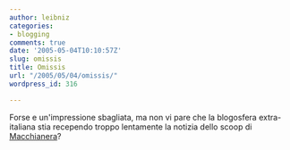 ```yaml
---
author: leibniz
categories:
- blogging
comments: true
date: '2005-05-04T10:10:57Z'
slug: omissis
title: Omissis
url: "/2005/05/04/omissis/"
wordpress_id: 316

---
```

Forse e un'impressione sbagliata, ma non vi pare che la blogosfera
extra-italiana stia recependo troppo lentamente la notizia dello scoop
di [Macchianera](https://www.macchianera.net/)?  

